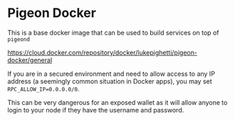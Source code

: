 # Pigeon Docker

This is a base docker image that can be used to build services on top of `pigeond`

https://cloud.docker.com/repository/docker/lukepighetti/pigeon-docker/general


If you are in a secured environment and need to allow access to any IP 
address (a seemingly common situation in Docker apps), you may set `RPC_ALLOW_IP=0.0.0.0/0`.

This can be very dangerous for an exposed wallet as it will allow anyone to login to your node
if they have the username and password.